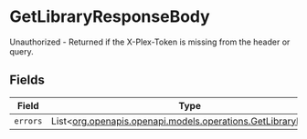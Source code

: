 # GetLibraryResponseBody

Unauthorized - Returned if the X-Plex-Token is missing from the header or query.


## Fields

| Field                                                                                                        | Type                                                                                                         | Required                                                                                                     | Description                                                                                                  |
| ------------------------------------------------------------------------------------------------------------ | ------------------------------------------------------------------------------------------------------------ | ------------------------------------------------------------------------------------------------------------ | ------------------------------------------------------------------------------------------------------------ |
| `errors`                                                                                                     | List<[org.openapis.openapi.models.operations.GetLibraryErrors](../../models/operations/GetLibraryErrors.md)> | :heavy_minus_sign:                                                                                           | N/A                                                                                                          |